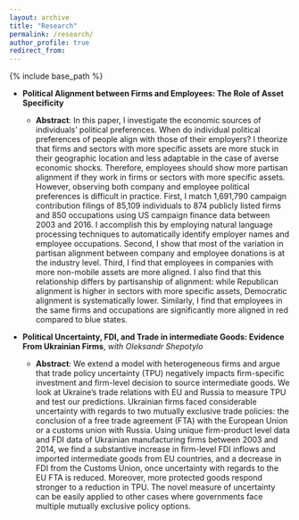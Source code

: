 ```yaml
---
layout: archive
title: "Research"
permalink: /research/
author_profile: true
redirect_from:
---
```


{% include base_path %}

* **Political Alignment between Firms and Employees: The Role of Asset Specificity**
  * **Abstract**: In this paper, I investigate the economic sources of individuals’ political
preferences. When do individual political preferences of people
align with those of their employers? I theorize that firms and sectors with more specific
assets are more stuck in their geographic location and less adaptable in the case of
averse economic shocks. Therefore, employees should show more partisan alignment
if they work in firms or sectors with more specific assets. However, observing both
company and employee political preferences is difficult in practice.
First, I match 1,691,790 campaign contribution filings of 85,109 individuals to 874
publicly listed firms and 850 occupations using US campaign finance data between
2003 and 2016. I accomplish this by employing natural language processing techniques
to automatically identify employer names and employee occupations. Second,
I show that most of the variation in partisan alignment between company
and employee donations is at the industry level. Third, I find that employees in companies with more non-mobile assets are more
aligned. I also find that this relationship
differs by partisanship of alignment: while Republican alignment is higher in sectors
with more specific assets, Democratic alignment is systematically lower. Similarly, I
find that employees in the same firms and occupations are significantly more aligned
in red compared to blue states.


* **Political Uncertainty, FDI, and Trade in intermediate Goods: Evidence From Ukrainian Firms**, _with Oleksandr Shepotylo_
  * **Abstract**: We extend a model with heterogeneous firms and argue that trade policy uncertainty (TPU) 
  negatively impacts firm-specific investment and firm-level decision to source intermediate goods. 
  We look at Ukraine’s trade relations with EU and Russia to measure
  TPU and test our predictions. Ukrainian firms faced considerable uncertainty
  with regards to two mutually exclusive trade policies: the conclusion of a free trade
  agreement (FTA) with the European Union or a customs union with Russia. Using
  unique firm-product level data and FDI data of Ukrainian manufacturing firms between
  2003 and 2014, we find a substantive increase in firm-level FDI inflows and
  imported intermediate goods from EU countries, and a decrease in FDI from the Customs
  Union, once uncertainty with regards to the EU FTA is reduced. Moreover,
  more protected goods respond stronger to a reduction in TPU. The novel measure
  of uncertainty can be easily applied to other cases where governments face multiple
  mutually exclusive policy options.
 
 
